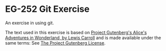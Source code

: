 EG-252 Git Exercise
===================

An exercise in using git.

The text used in this exercise is based on [Project Gutenberg's Alice's Adventures in Wonderland, by Lewis Carroll](http://www.gutenberg.org/ebooks/11) and is made available under the same terms: See [The Project Gutenberg License](http://www.gutenberg.org/wiki/Gutenberg:The_Project_Gutenberg_License).
